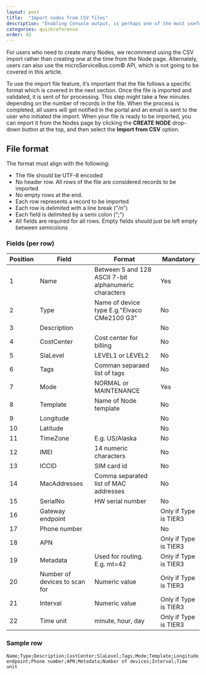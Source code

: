 ```yaml
---
layout: post
title:  "Import nodes from CSV files"
description: "Enabling Console output, is perhaps one of the most useful means to get insight into the processes running on your device. Learn more about how to enable Console output in the portal, and how to control the debug logging from the Node."
categories: quickreference
order: 42
---
```

For users who need to create many Nodes, we recommend using the CSV import rather than creating one at the time from the Node page. Alternately, users can also use the microServiceBus.com© API, which is not going to be covered in this article.

To use the import file feature, it’s important that the file follows a specific format which is covered in the next section. Once the file is imported and validated, it is sent of for processing. This step might take a few minutes depending on the number of records in the file. When the process is completed, all users will get notified in the portal and an email is sent to the user who initiated the import.
When your file is ready to be imported, you can import it from the Nodes page by clicking the **CREATE NODE** drop-down button at the top, and then select the **Import from CSV** option.

## File format
The format must align with the following:

* The file should be UTF-8 encoded
* No header row. All rows of the file are considered records to be imported
* No empty rows at the end.
* Each row represents a record to be imported
* Each row is delimited with a line break ("/n") 
* Each field is delimited by a semi colon (";")
* All fields are required for all rows. Empty fields should just be left empty between semicolons

### Fields (per row)

| Position | Field                         | Format                                                | Mandatory             |
|----------|-------------------------------|-------------------------------------------------------|-----------------------|
| 1        | Name                          | Between 5 and 128 ASCII 7-bit alphanumeric characters | Yes                   |
| 2        | Type                          | Name of device type E.g."Elvaco CMe2100 G3"           | No                   |
| 3        | Description                   |                                                       | No                    |
| 4        | CostCenter                    | Cost center for billing                               | No                    |
| 5        | SlaLevel                      | LEVEL1 or LEVEL2                                      | No                    |
| 6        | Tags                          | Comman separaed list of tags                          | No                    |
| 7        | Mode                          | NORMAL or MAINTENANCE                                 | Yes                   |
| 8        | Template                      | Name of Node template                                 | No                    |
| 9        | Longitude                     |                                                       | No                    |
| 10       | Latitude                      |                                                       | No                    |
| 11       | TimeZone                      | E.g. US/Alaska                                        | No                    |
| 12       | IMEI                          | 14 numeric characters                                 | No                    |
| 13       | ICCID                         | SIM card id                                           | No                    |
| 14       | MacAddresses                  | Comma separated list of MAC addresses                 | No                    |
| 15       | SerialNo                      | HW serial number                                      | No                    |
| 16       | Gateway endpoint              |                                                       | Only if Type is TIER3 |
| 17       | Phone number                  |                                                       | No                    |
| 18       | APN                           |                                                       | Only if Type is TIER3 |
| 19       | Metadata                      | Used for routing. E.g. mt=42                          | Only if Type is TIER3 |
| 20       | Number of devices to scan for | Numeric value                                         | Only if Type is TIER3 |
| 21       | Interval                      | Numeric value                                         | Only if Type is TIER3 |
| 22       | Time unit                     | minute, hour, day                                     | Only if Type is TIER3 |


### Sample row
```
Name;Type;Description;CostCenter;SlaLevel;Tags;Mode;Template;Longitude;Latitude;TimeZone;12345678912345;ICCID;MacAddresses;SerialNo;Gateway endpoint;Phone number;APN;Metadata;Number of devices;Interval;Time unit
```